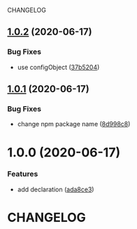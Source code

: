 CHANGELOG

## [1.0.2](https://github.com/anowlet/cookie-consent/compare/v1.0.1...v1.0.2) (2020-06-17)


### Bug Fixes

* use configObject ([37b5204](https://github.com/anowlet/cookie-consent/commit/37b5204550adb83045c89ced35903ec1cc595f40))

## [1.0.1](https://github.com/anowlet/cookie-consent/compare/v1.0.0...v1.0.1) (2020-06-17)


### Bug Fixes

* change npm package name ([8d998c8](https://github.com/anowlet/cookie-consent/commit/8d998c895d22d9bf0fdac8c93b4e929e7dc68224))

# 1.0.0 (2020-06-17)


### Features

* add declaration ([ada8ce3](https://github.com/anowlet/cookie-consent/commit/ada8ce30f777b9346b01ebc99d5497e6ef365a68))

# CHANGELOG
